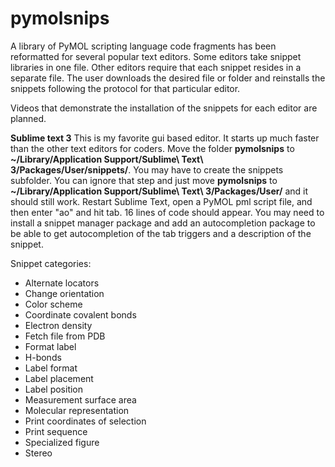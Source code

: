 # pymolsnips

A library of PyMOL scripting language code fragments has been reformatted for several popular text editors.
Some editors take snippet libraries in one file. 
Other editors require that each snippet resides in a separate file. 
The user downloads the desired file or folder and reinstalls the snippets following the protocol for that particular editor.

Videos that demonstrate the installation of the snippets for each editor are planned.

**Sublime text 3**
This is my favorite gui based editor. 
It starts up much faster than the other text editors for coders.
Move the folder **pymolsnips** to **~/Library/Application Support/Sublime\ Text\ 3/Packages/User/snippets/**.
You may have to create the snippets subfolder. 
You can ignore that step and just move **pymolsnips** to **~/Library/Application Support/Sublime\ Text\ 3/Packages/User/** and it should still work.
Restart Sublime Text, open a PyMOL pml script file, and then enter "ao" and  hit tab.
16 lines of code should appear.
You may need to install a snippet manager package and add an autocompletion package to be able to get autocompletion of the tab triggers and a description of the snippet. 


Snippet categories:

- Alternate locators
- Change orientation
- Color scheme
- Coordinate covalent bonds
- Electron density
- Fetch file from PDB
- Format label
- H-bonds
- Label format
- Label placement
- Label position
- Measurement surface area
- Molecular representation
- Print coordinates of selection
- Print sequence
- Specialized figure
- Stereo
